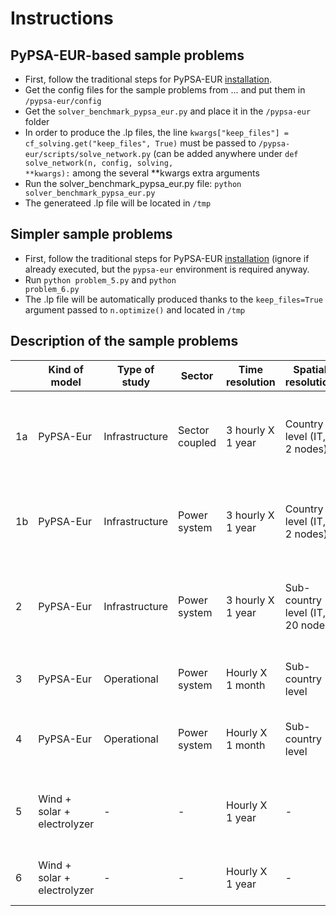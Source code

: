 # Instructions

## PyPSA-EUR-based sample problems
- First, follow the traditional steps for PyPSA-EUR [installation](https://pypsa-eur.readthedocs.io/en/latest/installation.html).
- Get the config files for the sample problems from ... and put them in `/pypsa-eur/config`
- Get the <code>solver_benchmark_pypsa_eur.py</code> and place it in the <code>/pypsa-eur</code> folder
- In order to produce the .lp files, the line  <code>kwargs["keep_files"] = cf_solving.get("keep_files", True)</code> must be passed to <code>/pypsa-eur/scripts/solve_network.py</code> (can be added anywhere under <code>def solve_network(n, config, solving, **kwargs):</code> among the several **kwargs extra arguments
- Run the solver_benchmark_pypsa_eur.py file: <code>python solver_benchmark_pypsa_eur.py</code>
- The generateed .lp file will be located in <code>/tmp</code>

## Simpler sample problems
- First, follow the traditional steps for PyPSA-EUR [installation](https://pypsa-eur.readthedocs.io/en/latest/installation.html) (ignore if already executed, but the <code>pypsa-eur</code> environment is required anyway.
- Run <code>python problem_5.py</code> and <code>python problem_6.py</code>
- The .lp file will be automatically produced thanks to the <code>keep_files=True</code> argument passed to <code>n.optimize()</code> and located in <code>/tmp</code>

## Description of the sample problems

|    | **Kind of model**           | **Type of study** | **Sector**     | **Time resolution** | **Spatial resolution**      | **Transmission expansion** | **Unit commitment**                   | **Specifications**                                         | **Solution time** |                                                                 |
| -- | --------------------------- | ----------------- | -------------- | ------------------- | --------------------------- | -------------------------- | ------------------------------------- | ---------------------------------------------------------- | ----------------- | --------------------------------------------------------------- |
| 1a | PyPSA-Eur | Infrastructure | Sector coupled | 3 hourly X 1 year   | Country level (IT, 2 nodes) | - | - | Linear, lot of variables, strongly intermeshed constraints | Highs: 3356 s | Constraints: 393568, Variables: 390692, Free variables: 1431 |
| 1b | PyPSA-Eur| Infrastructure | Power system | 3 hourly X 1 year   | Country level (IT, 2 nodes) |  - | - |                                                            | Highs: 245.01 s   | Constraints: 95722, Variables: 127811, Free variables: 0        |
| 2  | PyPSA-Eur | Infrastructure    | Power system   | 3 hourly X 1 year   | Sub-country level (IT, 20 nodes) | Yes | - | MIP, lot of variables, intermeshed constraints             | Highs: 45178 s    | Constraints: 1432032, Variables: 1099126, Free variables: 73000 |
| 3  | PyPSA-Eur | Operational | Power system | Hourly X 1 month    | Sub-country level |  - | -| Linear, lot of variables, less intermeshed constraints     |                   | - |
| 4  | PyPSA-Eur | Operational       | Power system   | Hourly X 1 month    | Sub-country level | | Unit commitment on conventional fleet | MIP, lot of variables, less intermeshed constraint | - | - |
| 5  | Wind + solar + electrolyzer | - | - | Hourly X 1 year | - | - | Unit commitment (onwind, offwind) | MIP, less variables, less intermeshed constraints          | Highs: 13.66 s    | Constraints: 19, Continuous variables: 6, Binary variables: 3   |
| 6  | Wind + solar + electrolyzer | - | - | Hourly X 1 year | - | - | - | Linear, less variables, less intermeshed | Highs: 66.59 s | Constraints: 14, Continuous variables: 6 |